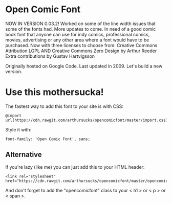 # Open Comic Font

NOW IN VERSION 0.03.2! Worked on some of the line width issues that some of the fonts had. More updates to come.
In need of a good comic book font that anyone can use for indy comics, professional comics, movies, advertising or any other area where a font would have to be purchased.
Now with three licenses to choose from: Creative Commons Attribution LGPL AND Creative Commons Zero
Design by Arthur Reeder Extra contributions by Gustav Hartvigsson

Originally hosted on Google Code.  Last updated in 2009.  Let's build a new version.

# Use this mothersucka!

The fastest way to add this font to your site is with CSS:
```
@import url(https://cdn.rawgit.com/arthursucks/opencomicfont/master/import.css);
```
Style it with:
```
font-family: 'Open Comic Font', sans;
```
## Alternative
If you're lazy (like me) you can just add this to your HTML header:
```
<link rel="stylesheet" href="https://cdn.rawgit.com/arthursucks/opencomicfont/master/opencomicfont.css">
```
And don't forget to add the "opencomicfont" class to your < h1 > or < p > or < span >.
